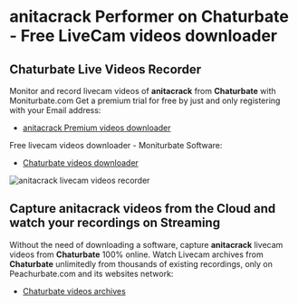# anitacrack Performer on Chaturbate - Free LiveCam videos downloader

## Chaturbate Live Videos Recorder

Monitor and record livecam videos of **anitacrack** from **Chaturbate** with Moniturbate.com
Get a premium trial for free by just and only registering with your Email address:
* [anitacrack Premium videos downloader](https://moniturbate.com/request-demo-licence-key.html)

Free livecam videos downloader - Moniturbate Software:
* [Chaturbate videos downloader](https://moniturbate.com/moniturbate-download-software.html)

![anitacrack livecam videos recorder](https://peachurnet.com/templates/moniturbate-software.png)


## Capture anitacrack videos from the Cloud and watch your recordings on Streaming

Without the need of downloading a software, capture **anitacrack** livecam videos from **Chaturbate** 100% online.
Watch Livecam archives from **Chaturbate** unlimitedly from thousands of existing recordings, only on Peachurbate.com and its websites network:
* [Chaturbate videos archives](https://peachurnet.com/)
